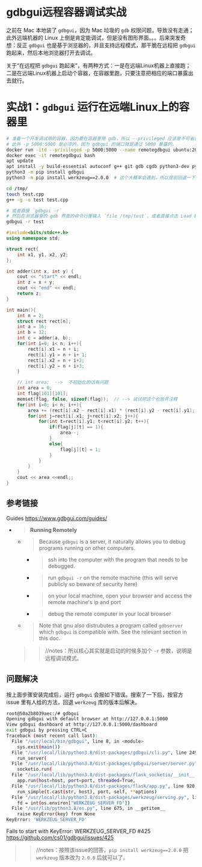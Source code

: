 
# gdbgui远程容器调试实战

之前在 Mac 本地装了 `gdbgui`，因为 Mac 垃圾的 `gdb` 权限问题，导致没有走通；此外远端机器的 Linux 上倒是肯定能调试，但是没有图形界面。。。后来突发奇想：反正 `gdbgui` 也是基于浏览器的，并且支持远程模式，那干脆在远程把 `gdbgui` 跑起来，然后本地浏览器打开去调试。

关于“在远程把 `gdbgui` 跑起来”，有两种方式：一是在远端Linux机器上直接跑；二是在远端Linux机器上启动个容器，在容器里跑，只要注意把相应的端口暴露出去就行。

# 实战1：`gdbgui` 运行在远端Linux上的容器里

```sh
# 准备一个开发调试用的容器，因为要在容器里用 gdb，所以 --privileged 应该是不可省的；
# 此外 -p 5000:5000 是必须的，因为 gdbgui 的端口就是通过 5000 暴露的。
docker run -itd --privileged -p 5000:5000 --name remotegdbgui ubuntu:20.04 bash
docker exec -it remotegdbgui bash
apt update
apt install -y build-essential autoconf g++ git gdb cgdb python3-dev python3-pip
python3 -m pip install gdbgui
python3 -m pip install werkzeug==2.0.0  # 这个大概率会遇到，所以提前回退一下版本得了。

cd /tmp/
touch test.cpp
g++ -g -o test test.cpp

# 或者直接 `gdbgui -r`
# 然后在浏览器里的 gdb 界面的命令行里输入 `file /tmp/test`。或者直接点击 Load Binary 图标输入路径后加载 test。
gdbgui -r test
```

```cpp
#include<bits/stdc++.h>
using namespace std;

struct rect{
    int x1, y1, x2, y2;
};

int adder(int x, int y) {
    cout << "start" << endl;
    int z = x + y;
    cout << "end" << endl;
    return z;
}

int main(){
    int n = 2;
    struct rect rect[n];
    int a = 16;
    int b = 32;
    int c = adder(a, b);
    for(int i=0; i< n; i++){
        rect[i].x1 = n + i;
        rect[i].y1 = n + i+ 1;
        rect[i].x2 = n + i+2;
        rect[i].y2 = n + i+3;
    }

    // int area;  -->  不初始化的话有问题
    int area = 0;
    int flag[101][101];
    memset(flag, false, sizeof(flag));  // --> 试试把这个也放开注释
    for(int i=0; i< n; i++){
        area += (rect[i].x2 - rect[i].x1) * (rect[i].y2 - rect[i].y1);
        for(int j=rect[i].x1; j<rect[i].x2; j++){
            for(int t=rect[i].y1; t<rect[i].y2; t++){
                if(flag[j][t] == 1){
                    area--;
                }
                else{
                    flag[j][t] = 1;
                }
            }
        }
    }
    cout << area <<endl;;
}
```

## 参考链接

Guides https://www.gdbgui.com/guides/
- > **Running Remotely**
  * > Because `gdbgui` is a server, it naturally allows you to debug programs running on other computers.
    + > ssh into the computer with the program that needs to be debugged.
    + > run `gdbgui -r` on the remote machine (this will serve publicly so beware of security here)
    + > on your local machine, open your browser and access the remote machine's ip and port
    + > debug the remote computer in your local browser
  + > Note that gnu also distrubutes a program called `gdbserver` which `gdbgui` is compatible with. See the relevant section in this doc.
  >> //notes：所以核心其实就是启动的时候多加个 `-r` 参数，说明是远程调试模式。

## 问题解决

按上面步骤安装完成后，运行 `gdbgui` 会报如下错误。搜索了一下后，按官方 issue 里有人给的方法，回退 `werkzeug` 库的版本后解决。
```sh
root@50a2b8039aec:/# gdbgui
Opening gdbgui with default browser at http://127.0.0.1:5000
View gdbgui dashboard at http://127.0.0.1:5000/dashboard
exit gdbgui by pressing CTRL+C
Traceback (most recent call last):
  File "/usr/local/bin/gdbgui", line 8, in <module>
    sys.exit(main())
  File "/usr/local/lib/python3.8/dist-packages/gdbgui/cli.py", line 249, in main
    run_server(
  File "/usr/local/lib/python3.8/dist-packages/gdbgui/server/server.py", line 95, in run_server
    socketio.run(
  File "/usr/local/lib/python3.8/dist-packages/flask_socketio/__init__.py", line 596, in run
    app.run(host=host, port=port, threaded=True,
  File "/usr/local/lib/python3.8/dist-packages/flask/app.py", line 920, in run
    run_simple(t.cast(str, host), port, self, **options)
  File "/usr/local/lib/python3.8/dist-packages/werkzeug/serving.py", line 1047, in run_simple
    fd = int(os.environ["WERKZEUG_SERVER_FD"])
  File "/usr/lib/python3.8/os.py", line 675, in __getitem__
    raise KeyError(key) from None
KeyError: 'WERKZEUG_SERVER_FD'
```

Fails to start with KeyError: WERKZEUG_SERVER_FD #425 https://github.com/cs01/gdbgui/issues/425
>> //notes：按照该issue的回答，`pip install werkzeug==2.0.0` 把 `werkzeug` 版本改为 `2.0.0` 后就可以了。
